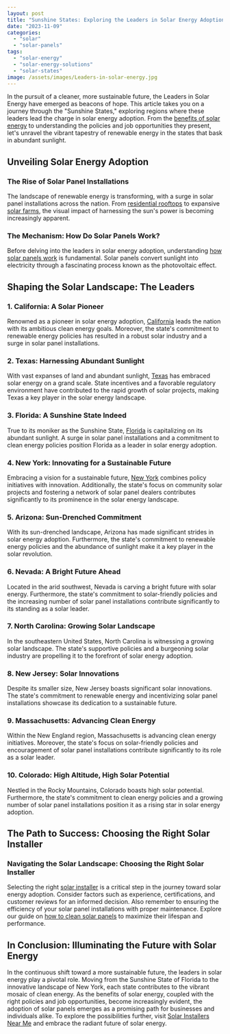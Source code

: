 ```yaml
---
layout: post
title: "Sunshine States: Exploring the Leaders in Solar Energy Adoption"
date: "2023-11-09"
categories: 
  - "solar"
  - "solar-panels"
tags: 
  - "solar-energy"
  - "solar-energy-solutions"
  - "solar-states"
image: /assets/images/Leaders-in-solar-energy.jpg
---
```


In the pursuit of a cleaner, more sustainable future, the Leaders in Solar Energy have emerged as beacons of hope. This article takes you on a journey through the "Sunshine States," exploring regions where these leaders lead the charge in solar energy adoption. From the [benefits of solar energy](/understanding-solar-panel-energy/) to understanding the policies and job opportunities they present, let's unravel the vibrant tapestry of renewable energy in the states that bask in abundant sunlight.

## Unveiling Solar Energy Adoption

### The Rise of Solar Panel Installations

The landscape of renewable energy is transforming, with a surge in solar panel installations across the nation. From [residential rooftops](/how-to-prepare-for-a-residential-solar-energy-system-installation/) to expansive [solar farms](/what-are-solar-farms-and-what-do-they-do/), the visual impact of harnessing the sun's power is becoming increasingly apparent.

### The Mechanism: How Do Solar Panels Work?

Before delving into the leaders in solar energy adoption, understanding [how solar panels work](/how-do-solar-panels-work/) is fundamental. Solar panels convert sunlight into electricity through a fascinating process known as the photovoltaic effect.

## Shaping the Solar Landscape: The Leaders

### **1\. California: A Solar Pioneer**

Renowned as a pioneer in solar energy adoption, [California](/california-solar-incentives/) leads the nation with its ambitious clean energy goals. Moreover, the state's commitment to renewable energy policies has resulted in a robust solar industry and a surge in solar panel installations.

### **2\. Texas: Harnessing Abundant Sunlight**

With vast expanses of land and abundant sunlight, [Texas](/solar-panel-companies-in-texas/) has embraced solar energy on a grand scale. State incentives and a favorable regulatory environment have contributed to the rapid growth of solar projects, making Texas a key player in the solar energy landscape.

### **3\. Florida: A Sunshine State Indeed**

True to its moniker as the Sunshine State, [Florida](/florida-solar-tax-credits/) is capitalizing on its abundant sunlight. A surge in solar panel installations and a commitment to clean energy policies position Florida as a leader in solar energy adoption.

### **4\. New York: Innovating for a Sustainable Future**

Embracing a vision for a sustainable future, [New York](/new-york-solar-panels/) combines policy initiatives with innovation. Additionally, the state's focus on community solar projects and fostering a network of solar panel dealers contributes significantly to its prominence in the solar energy landscape.

### **5\. Arizona: Sun-Drenched Commitment**

With its sun-drenched landscape, Arizona has made significant strides in solar energy adoption. Furthermore, the state's commitment to renewable energy policies and the abundance of sunlight make it a key player in the solar revolution.

### **6\. Nevada: A Bright Future Ahead**

Located in the arid southwest, Nevada is carving a bright future with solar energy. Furthermore, the state's commitment to solar-friendly policies and the increasing number of solar panel installations contribute significantly to its standing as a solar leader.

### **7\. North Carolina: Growing Solar Landscape**

In the southeastern United States, North Carolina is witnessing a growing solar landscape. The state's supportive policies and a burgeoning solar industry are propelling it to the forefront of solar energy adoption.

### **8\. New Jersey: Solar Innovations**

Despite its smaller size, New Jersey boasts significant solar innovations. The state's commitment to renewable energy and incentivizing solar panel installations showcase its dedication to a sustainable future.

### **9\. Massachusetts: Advancing Clean Energy**

Within the New England region, Massachusetts is advancing clean energy initiatives. Moreover, the state's focus on solar-friendly policies and encouragement of solar panel installations contribute significantly to its role as a solar leader.

### **10\. Colorado: High Altitude, High Solar Potential**

  
Nestled in the Rocky Mountains, Colorado boasts high solar potential. Furthermore, the state's commitment to clean energy policies and a growing number of solar panel installations position it as a rising star in solar energy adoption.

## The Path to Success: Choosing the Right Solar Installer

### Navigating the Solar Landscape: Choosing the Right Solar Installer

Selecting the right [solar installer](/how-to-choose-right-solar-installer/) is a critical step in the journey toward solar energy adoption. Consider factors such as experience, certifications, and customer reviews for an informed decision. Also remember to ensuring the efficiency of your solar panel installations with proper maintenance. Explore our guide on [how to clean solar panels](/how-to-clean-solar-panels/) to maximize their lifespan and performance.

## In Conclusion: Illuminating the Future with Solar Energy

  
In the continuous shift toward a more sustainable future, the leaders in solar energy play a pivotal role. Moving from the Sunshine State of Florida to the innovative landscape of New York, each state contributes to the vibrant mosaic of clean energy. As the benefits of solar energy, coupled with the right policies and job opportunities, become increasingly evident, the adoption of solar panels emerges as a promising path for businesses and individuals alike. To explore the possibilities further, visit [Solar Installers Near Me](/) and embrace the radiant future of solar energy.
